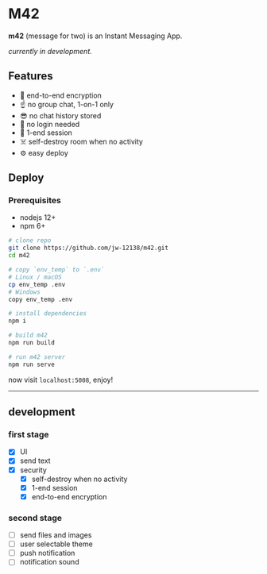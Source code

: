 # M42

**m42** (message for two) is an Instant Messaging App.

_currently in development._

## Features

- 🔐 end-to-end encryption
- ☝️ no group chat, 1-on-1 only
- 😎 no chat history stored
- 🫣 no login needed
- 🫡 1-end session
- ☠️ self-destroy room when no activity
- ⚙️ easy deploy

## Deploy

### Prerequisites

- nodejs 12+
- npm 6+

```bash
# clone repo
git clone https://github.com/jw-12138/m42.git
cd m42

# copy `env_temp` to `.env`
# Linux / macOS
cp env_temp .env
# Windows
copy env_temp .env

# install dependencies
npm i

# build m42
npm run build

# run m42 server
npm run serve
```

now visit `localhost:5008`, enjoy!

---

## development

### first stage

- [x] UI
- [x] send text
- [x] security
  - [x] self-destroy when no activity
  - [x] 1-end session
  - [x] end-to-end encryption

### second stage

- [ ] send files and images
- [ ] user selectable theme
- [ ] push notification
- [ ] notification sound
